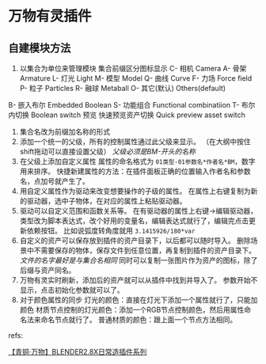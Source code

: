# 万物有灵插件

## 自建模块方法
1. 以集合为单位来管理模块
集合前缀区分图标显示
C-  相机 Camera
A-  骨架 Armature
L-  灯光 Light
M-  模型 Model
Q-  曲线 Curve
F-  力场 Force field
P-  粒子 Particles
R-  融球 Metaball
O-  其它(默认)  Others(default)

B-  嵌入布尔 Embedded Boolean
S-  功能组合 Functional combinatiion
T-  布尔内切换 Boolean switch
预览  快速预览资产切换 Quick preview asset switch

1. 集合名改为前缀加名称的形式
1. 添加一个统一的父级，所有的控制属性通过此父级来显示。 （在大纲中按住shift拖动可以直接设置父级）
*父级必须是BM-开头的名称*
1. 在父级上添加自定义属性
  属性的命名格式为 `01类型-01参数名*作者名*BM`，数字用来排序。
  快捷新建属性的方法：在插件面板正确的位置输入作者名和参数名，点加号就产生了。
1. 用自定义属性作为驱动来改变想要操作的子级的属性。
  在属性上右键复制为新的驱动器，选中子物体，在对应的属性上粘贴驱动器。
1. 驱动可以自定义范围和函数关系等。
  在有驱动器的属性上右键->编辑驱动器，类型改为脚本表达式，改个好用的变量名，编辑表达式就行了，编辑完点击更新依赖按钮。 比如说弧度转角度就用 `3.1415926/180*var`
1. 自定义的资产可以保存放到插件的资产目录下，以后都可以随时导入。
  删除场景中不需要保存的物体，保存文件到任意位置，再复制到插件的资产目录下。 *文件的名字最好是与集合名相同*
  同时可以复制一张图片作为资产的图标，除了后缀与资产同名。
1. 万物有灵实时刷新，添加后的资产就可以从插件中找到并导入了。
  参数开始不显示，点击初始化参数就可以了。
1. 对于颜色属性的同步
  灯光的颜色：直接在灯光下添加一个属性就行了，只能加颜色
  材质节点控制的灯光颜色：添加一个RGB节点控制颜色，然后用属性命名法来命名节点就行了。
  普通材质的颜色：跟上面一个节点方法相同。



refs:  

[【青铜·万物】BLENDER2.8X日常造插件系列](https://www.bilibili.com/video/av83468213)  